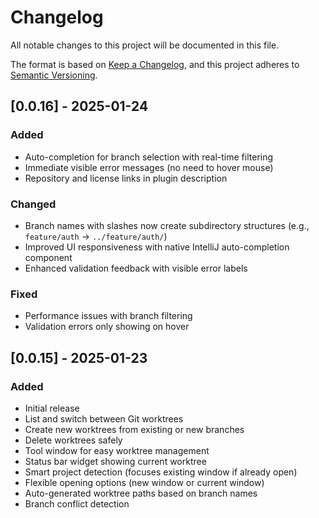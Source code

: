 # Changelog

All notable changes to this project will be documented in this file.

The format is based on [Keep a Changelog](https://keepachangelog.com/en/1.0.0/),
and this project adheres to [Semantic Versioning](https://semver.org/spec/v2.0.0.html).

## [0.0.16] - 2025-01-24

### Added
- Auto-completion for branch selection with real-time filtering
- Immediate visible error messages (no need to hover mouse)
- Repository and license links in plugin description

### Changed
- Branch names with slashes now create subdirectory structures (e.g., `feature/auth` → `../feature/auth/`)
- Improved UI responsiveness with native IntelliJ auto-completion component
- Enhanced validation feedback with visible error labels

### Fixed
- Performance issues with branch filtering
- Validation errors only showing on hover

## [0.0.15] - 2025-01-23

### Added
- Initial release
- List and switch between Git worktrees
- Create new worktrees from existing or new branches
- Delete worktrees safely
- Tool window for easy worktree management
- Status bar widget showing current worktree
- Smart project detection (focuses existing window if already open)
- Flexible opening options (new window or current window)
- Auto-generated worktree paths based on branch names
- Branch conflict detection
